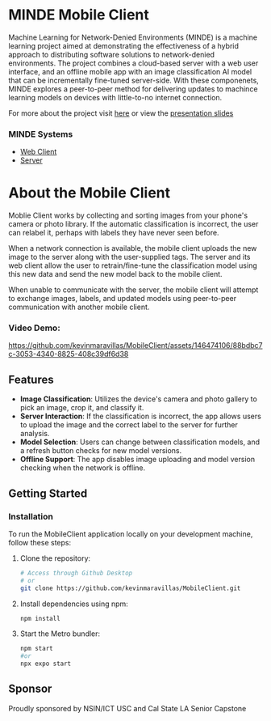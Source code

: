 # MINDE Mobile Client

Machine Learning for Network-Denied Environments (MlNDE) is a machine learning project aimed at demonstrating the effectiveness of a hybrid approach to distributing software solutions to network-denied environments. The project combines a cloud-based server with a web user interface, and an offline mobile app with an image classification AI model that can be incrementally fine-tuned server-side.
With these componenets, MlNDE explores a peer-to-peer method for delivering updates to machince learning models on devices with little-to-no internet connection.

For more about the project visit [here](https://ascent.cysun.org/project/project/view/206) or view the [presentation slides](https://docs.google.com/presentation/d/13EFhmbbCMPtfYBnF4iBhyzKesb5ix88vZ7o3OJCPOOM/edit?usp=sharing)


### MINDE Systems
- [Web Client](https://github.com/Chaoward/Senior-Cap_WebClient)
- [Server](https://github.com/Chaoward/MlNDE_Server/) 

# About the Mobile Client
Moblie Client works by collecting and sorting images from your phone's camera or photo library. If the automatic classification is incorrect, the user can relabel it, perhaps with labels they have never seen before.

When a network connection is available, the mobile client uploads the new image to the server along with the user-supplied tags. The server and its web client allow the user to retrain/fine-tune the classification model using this new data and send the new model back to the mobile client.

When unable to communicate with the server, the mobile client will attempt to exchange images, labels, and updated models using peer-to-peer communication with another mobile client.

### Video Demo:
https://github.com/kevinmaravillas/MobileClient/assets/146474106/88bdbc7c-3053-4340-8825-408c39df6d38


## Features
- **Image Classification**: Utilizes the device's camera and photo gallery to pick an image, crop it, and classify it.
- **Server Interaction**: If the classification is incorrect, the app allows users to upload the image and the correct label to the server for further analysis.
- **Model Selection**: Users can change between classification models, and a refresh button checks for new model versions.
- **Offline Support**: The app disables image uploading and model version checking when the network is offline.

## Getting Started
### Installation
To run the MobileClient application locally on your development machine, follow these steps:

1. Clone the repository:
   ```bash
   # Access through Github Desktop
   # or
   git clone https://github.com/kevinmaravillas/MobileClient.git
   ```
2. Install dependencies using npm:
   ```bash
   npm install
   ```
3. Start the Metro bundler:
   ```bash
   npm start
   #or
   npx expo start
   ```
## Sponsor
Proudly sponsored by NSIN/ICT USC and Cal State LA Senior Capstone

